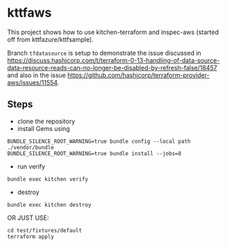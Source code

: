 # kttfaws
This project shows how to use kitchen-terraform and inspec-aws (started off from kttfazure/kttfsample).

Branch `tfdatasource` is setup to demonstrate the issue discussed in https://discuss.hashicorp.com/t/terraform-0-13-handling-of-data-source-data-resource-reads-can-no-longer-be-disabled-by-refresh-false/18457 and also in the issue https://github.com/hashicorp/terraform-provider-aws/issues/11554.

## Steps
- clone the repository
- install Gems using
```
BUNDLE_SILENCE_ROOT_WARNING=true bundle config --local path ./vendor/bundle
BUNDLE_SILENCE_ROOT_WARNING=true bundle install --jobs=8
```

- run verify
```
bundle exec kitchen verify
```
- destroy
```
bundle exec kitchen destroy
```



OR JUST USE:
```
cd test/fixtures/default
terraform apply
```
